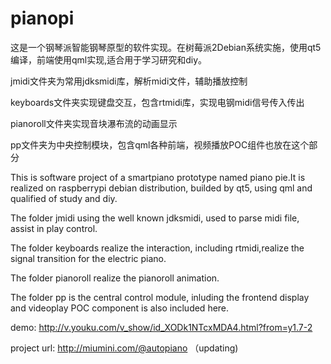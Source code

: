 # pianopi
这是一个钢琴派智能钢琴原型的软件实现。在树莓派2Debian系统实施，使用qt5编译，前端使用qml实现,适合用于学习研究和diy。

jmidi文件夹为常用jdksmidi库，解析midi文件，辅助播放控制

keyboards文件夹实现键盘交互，包含rtmidi库，实现电钢midi信号传入传出

pianoroll文件夹实现音块瀑布流的动画显示

pp文件夹为中央控制模块，包含qml各种前端，视频播放POC组件也放在这个部分

This is software project of a smartpiano prototype named piano pie.It is realized on raspberrypi debian distribution,
builded by qt5, using qml and qualified of study and diy.

The folder jmidi using the well known jdksmidi, used to parse midi file, assist in play control.

The folder keyboards realize the interaction, including rtmidi,realize the signal transition for the electric piano.

The folder pianoroll realize the pianoroll animation.

The folder pp is the central control module, inluding the frontend display and videoplay POC component is also included here.

demo:  http://v.youku.com/v_show/id_XODk1NTcxMDA4.html?from=y1.7-2

project url: http://miumini.com/@autopiano （updating)
